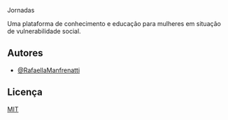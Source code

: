 
Jornadas

Uma plataforma de conhecimento e educação para mulheres em situação de vulnerabilidade social.


## Autores

- [@RafaellaManfrenatti](https://www.github.com/octokatherine)


## Licença

[MIT](https://choosealicense.com/licenses/mit/)

